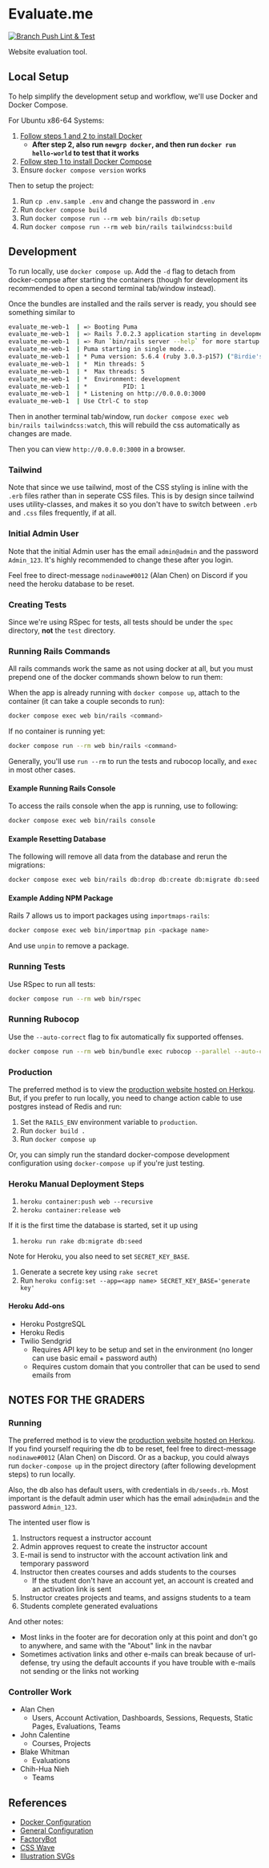 # Evaluate.me

[![Branch Push Lint & Test](https://github.com/cse3901-2022sp-giles/project-6-evaluate-me-ctrl-c/actions/workflows/push-jobs.yml/badge.svg?branch=main)](https://github.com/cse3901-2022sp-giles/project-6-evaluate-me-ctrl-c/actions/workflows/push-jobs.yml)

Website evaluation tool.

## Local Setup

To help simplify the development setup and workflow, we'll use Docker and Docker Compose.

For Ubuntu x86-64 Systems:

1. [Follow steps 1 and 2 to install Docker](https://www.digitalocean.com/community/tutorials/how-to-install-and-use-docker-on-ubuntu-20-04)
   - **After step 2, also run `newgrp docker`, and then run `docker run hello-world` to test that it works**
2. [Follow step 1 to install Docker Compose](https://www.digitalocean.com/community/tutorials/how-to-install-and-use-docker-compose-on-ubuntu-20-04)
3. Ensure `docker compose version` works

Then to setup the project:

1. Run `cp .env.sample .env` and change the password in `.env`
2. Run `docker compose build`
3. Run `docker compose run --rm web bin/rails db:setup`
4. Run `docker compose run --rm web bin/rails tailwindcss:build`

## Development

To run locally, use `docker compose up`. Add the `-d` flag to detach from docker-compse after starting the containers (though for development its recommended to open a second terminal tab/window instead).

Once the bundles are installed and the rails server is ready, you should see something similar to

```bash
evaluate_me-web-1  | => Booting Puma
evaluate_me-web-1  | => Rails 7.0.2.3 application starting in development 
evaluate_me-web-1  | => Run `bin/rails server --help` for more startup options
evaluate_me-web-1  | Puma starting in single mode...
evaluate_me-web-1  | * Puma version: 5.6.4 (ruby 3.0.3-p157) ("Birdie's Version")
evaluate_me-web-1  | *  Min threads: 5
evaluate_me-web-1  | *  Max threads: 5
evaluate_me-web-1  | *  Environment: development
evaluate_me-web-1  | *          PID: 1
evaluate_me-web-1  | * Listening on http://0.0.0.0:3000
evaluate_me-web-1  | Use Ctrl-C to stop
```

Then in another terminal tab/window, run `docker compose exec web bin/rails tailwindcss:watch`, this will rebuild the css automatically as changes are made.

Then you can view `http://0.0.0.0:3000` in a browser.

### Tailwind

Note that since we use tailwind, most of the CSS styling is inline with the `.erb` files rather than in seperate CSS files. This is by design since tailwind uses utility-classes, and makes it so you don't have to switch between `.erb` and `.css` files frequently, if at all.

### Initial Admin User

Note that the initial Admin user has the email `admin@admin` and the password `Admin_123`. It's highly recommended to change these after you login.

Feel free to direct-message `nodinawe#0012` (Alan Chen) on Discord if you need the heroku database to be reset.

### Creating Tests

Since we're using RSpec for tests, all tests should be under the `spec` directory, **not** the `test` directory.

### Running Rails Commands

All rails commands work the same as not using docker at all, but you must prepend one of the docker commands shown below to run them:

When the app is already running with `docker compose up`, attach to the container (it can take a couple seconds to run):

```bash
docker compose exec web bin/rails <command>
```

If no container is running yet:

```bash
docker compose run --rm web bin/rails <command>
```

Generally, you'll use `run --rm` to run the tests and rubocop locally, and `exec` in most other cases.

#### Example Running Rails Console

To access the rails console when the app is running, use to following:

```bash
docker compose exec web bin/rails console
```

#### Example Resetting Database

The following will remove all data from the database and rerun the migrations:

```bash
docker compose exec web bin/rails db:drop db:create db:migrate db:seed
```

#### Example Adding NPM Package

Rails 7 allows us to import packages using `importmaps-rails`:

```bash
docker compose exec web bin/importmap pin <package name>
```

And use `unpin` to remove a package.

### Running Tests

Use RSpec to run all tests:

```bash
docker compose run --rm web bin/rspec
```

### Running Rubocop

Use the `--auto-correct` flag to fix automatically fix supported offenses.

```bash
docker compose run --rm web bin/bundle exec rubocop --parallel --auto-correct
```

### Production

The preferred method is to view the [production website hosted on Herkou](evaluate-me-prod.herokuapp.com).
But, if you prefer to run locally, you need to change action cable to use postgres instead of Redis and run:

1. Set the `RAILS_ENV` environment variable to `production`.
2. Run `docker build .`
3. Run `docker compose up`

Or, you can simply run the standard docker-compose development configuration using `docker-compose up` if you're just testing.

### Heroku Manual Deployment Steps

1. `heroku container:push web --recursive`
2. `heroku container:release web`

If it is the first time the database is started, set it up using

1. `heroku run rake db:migrate db:seed`

Note for Heroku, you also need to set `SECRET_KEY_BASE`.

1. Generate a secrete key using `rake secret`
2. Run `heroku config:set --app=<app name> SECRET_KEY_BASE='generate key'`

#### Heroku Add-ons

- Heroku PostgreSQL
- Heroku Redis
- Twilio Sendgrid
  - Requires API key to be setup and set in the environment (no longer can use basic email + password auth)
  - Requires custom domain that you controller that can be used to send emails from

## NOTES FOR THE GRADERS

### Running

The preferred method is to view the [production website hosted on Herkou](evaluate-me-prod.herokuapp.com).
If you find yourself requiring the db to be reset, feel free to direct-message `nodinawe#0012` (Alan Chen) on Discord.
Or as a backup, you could always run `docker-compose up` in the project directory (after following development steps) to run locally.

Also, the db also has default users, with credentials in `db/seeds.rb`. Most important is the default admin user which has the email `admin@admin` and the password `Admin_123`.

The intented user flow is

1. Instructors request a instructor account
2. Admin approves request to create the instructor account
3. E-mail is send to instructor with the account activation link and temporary password
4. Instructor then creates courses and adds students to the courses
   - If the student don't have an account yet, an account is created and an activation link is sent
5. Instructor creates projects and teams, and assigns students to a team
6. Students complete generated evaluations

And other notes:

- Most links in the footer are for decoration only at this point and don't go to anywhere, and same with the "About" link in the navbar
- Sometimes activation links and other e-mails can break because of url-defense, try using the default accounts if you have trouble with e-mails not sending or the links not working

### Controller Work

- Alan Chen
  - Users, Account Activation, Dashboards, Sessions, Requests, Static Pages, Evaluations, Teams
- John Calentine
  - Courses, Projects
- Blake Whitman
  - Evaluations
- Chih-Hua Nieh
  - Teams

## References

- [Docker Configuration](https://evilmartians.com/chronicles/ruby-on-whales-docker-for-ruby-rails-development)
- [General Configuration](https://github.com/ryanwi/rails7-on-docker)
- [FactoryBot](https://semaphoreci.com/community/tutorials/working-effectively-with-data-factories-using-factorygirl)
- [CSS Wave](https://www.csscodelab.com/water-effect-simple-css-wave-animation/)
- [Illustration SVGs](https://shape.so)
